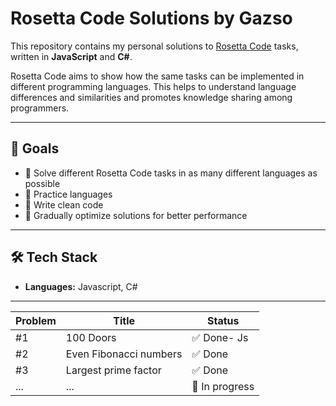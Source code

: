 # Rosetta Code Solutions by Gazso

This repository contains my personal solutions to [Rosetta Code](https://rosettacode.org/) tasks, written in **JavaScript** and **C#**.

Rosetta Code aims to show how the same tasks can be implemented in different programming languages. This helps to understand language differences and similarities and promotes knowledge sharing among programmers.

---

## 📌 Goals

- 🔢 Solve different Rosetta Code tasks in as many different languages as possible
- 🧠 Practice languages
- 🧼 Write clean code
- 🚀 Gradually optimize solutions for better performance

---

## 🛠️ Tech Stack

- **Languages:** Javascript, C#

---

| Problem | Title                  | Status         |
| ------- | ---------------------- | -------------- |
| #1      | 100 Doors              | ✅ Done- Js     |
| #2      | Even Fibonacci numbers | ✅ Done         |
| #3      | Largest prime factor   | ✅ Done         |
| ...     | ...                    | 🚧 In progress |
